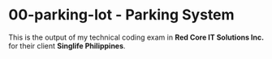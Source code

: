 # 00-parking-lot - Parking System
This is the output of my technical coding exam in **Red Core IT Solutions Inc.** for their client **Singlife Philippines**.
